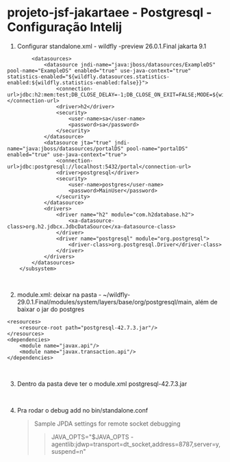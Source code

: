 ﻿# projeto-jsf-jakartaee - Postgresql - Configuração Intelij
1. Configurar standalone.xml - wildfly -preview 26.0.1.Final jakarta 9.1
> <subsystem xmlns="urn:jboss:domain:datasources:7.0">
            <datasources>
                <datasource jndi-name="java:jboss/datasources/ExampleDS" pool-name="ExampleDS" enabled="true" use-java-context="true" statistics-enabled="${wildfly.datasources.statistics-enabled:${wildfly.statistics-enabled:false}}">
                    <connection-url>jdbc:h2:mem:test;DB_CLOSE_DELAY=-1;DB_CLOSE_ON_EXIT=FALSE;MODE=${wildfly.h2.compatibility.mode:REGULAR}</connection-url>
                    <driver>h2</driver>
                    <security>
                        <user-name>sa</user-name>
                        <password>sa</password>
                    </security>
                </datasource>
                <datasource jta="true" jndi-name="java:jboss/datasources/portalDS" pool-name="portalDS" enabled="true" use-java-context="true">
                    <connection-url>jdbc:postgresql://localhost:5432/portal</connection-url>
                    <driver>postgresql</driver>
                    <security>
                        <user-name>postgres</user-name>
                        <password>MainUser</password>
                    </security>
                </datasource>
                <drivers>
                    <driver name="h2" module="com.h2database.h2">
                        <xa-datasource-class>org.h2.jdbcx.JdbcDataSource</xa-datasource-class>
                    </driver>
                    <driver name="postgresql" module="org.postgresql">
                        <driver-class>org.postgresql.Driver</driver-class>
                    </driver>
                </drivers>
            </datasources>
        </subsystem> 
<br>

2. module.xml: deixar na pasta - ~/wildfly-29.0.1.Final/modules/system/layers/base/org/postgresql/main, além de baixar o jar do postgres
> <module xmlns="urn:jboss:module:1.1" name="org.postgresql">
    <resources>
        <resource-root path="postgresql-42.7.3.jar"/>
    </resources>
    <dependencies>
        <module name="javax.api"/>
        <module name="javax.transaction.api"/>
    </dependencies>
</module>

<br>

3. Dentro da pasta deve ter o module.xml  postgresql-42.7.3.jar

<br>

4. Pra rodar o debug add no bin/standalone.conf
   >Sample JPDA settings for remote socket debugging
   >>JAVA_OPTS="$JAVA_OPTS -agentlib:jdwp=transport=dt_socket,address=8787,server=y,suspend=n"